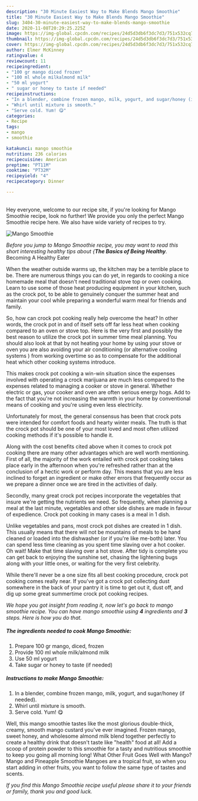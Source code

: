 ```yaml
---
description: "30 Minute Easiest Way to Make Blends Mango Smoothie"
title: "30 Minute Easiest Way to Make Blends Mango Smoothie"
slug: 3404-30-minute-easiest-way-to-make-blends-mango-smoothie
date: 2020-11-08T20:29:25.225Z
image: https://img-global.cpcdn.com/recipes/24d5d3db6f3dc7d3/751x532cq70/mango-smoothie-recipe-main-photo.jpg
thumbnail: https://img-global.cpcdn.com/recipes/24d5d3db6f3dc7d3/751x532cq70/mango-smoothie-recipe-main-photo.jpg
cover: https://img-global.cpcdn.com/recipes/24d5d3db6f3dc7d3/751x532cq70/mango-smoothie-recipe-main-photo.jpg
author: Elmer McKinney
ratingvalue: 4
reviewcount: 11
recipeingredient:
- "100 gr mango diced frozen"
- "100 ml whole milkalmond milk"
- "50 ml yogurt"
- " sugar or honey to taste if needed"
recipeinstructions:
- "In a blender, combine frozen mango, milk, yogurt, and sugar/honey (if needed)."
- "Whirl until mixture is smooth."
- "Serve cold. Yum! 😋"
categories:
- Recipe
tags:
- mango
- smoothie

katakunci: mango smoothie 
nutrition: 236 calories
recipecuisine: American
preptime: "PT11M"
cooktime: "PT32M"
recipeyield: "4"
recipecategory: Dinner

---
```

<br>
Hey everyone, welcome to our recipe site, if you're looking for Mango Smoothie recipe, look no further! We provide you only the perfect Mango Smoothie recipe here. We also have wide variety of recipes to try.
<br>


![Mango Smoothie](https://img-global.cpcdn.com/recipes/24d5d3db6f3dc7d3/751x532cq70/mango-smoothie-recipe-main-photo.jpg)

<i>Before you jump to Mango Smoothie recipe, you may want to read this short interesting healthy tips about {<strong>The Basics of Being Healthy</strong>.</i>
Becoming A Healthy Eater


When the weather outside warms up, the kitchen may be a terrible place to be. There are numerous things you can do yet, in regards to cooking a nice homemade meal that doesn't need traditional stove top or oven cooking. Learn to use some of those heat producing equipment in your kitchen, such as the crock pot, to be able to genuinely conquer the summer heat and maintain your cool while preparing a wonderful warm meal for friends and family.

So, how can crock pot cooking really help overcome the heat? In other words, the crock pot in and of itself sets off far less heat when cooking compared to an oven or stove top. Here is the very first and possibly the best reason to utilize the crock pot in summer time meal planning. You should also look at that by not heating your home by using your stove or oven you are also avoiding your air conditioning (or alternative cooling systems ) from working overtime so as to compensate for the additional heat which other cooking systems introduce.

This makes crock pot cooking a win-win situation since the expenses involved with operating a crock marijuana are much less compared to the expenses related to managing a cooker or stove in general. Whether electric or gas, your cooker and oven are often serious energy hogs. Add to the fact that you're not increasing the warmth in your home by conventional means of cooking and you're using even less electricity.

Unfortunately for most, the general consensus has been that crock pots were intended for comfort foods and hearty winter meals.  The truth is that the crock pot should be one of your most loved and most often utilized cooking methods if it's possible to handle it.  



Along with the cost benefits cited above when it comes to crock pot cooking there are many other advantages which are well worth mentioning. First of all, the majority of the work entailed with crock pot cooking takes place early in the afternoon when you're refreshed rather than at the conclusion of a hectic work or perform day. This means that you are less inclined to forget an ingredient or make other errors that frequently occur as we prepare a dinner once we are tired in the activities of daily.

Secondly, many great crock pot recipes incorporate the vegetables that insure we're getting the nutrients we need. So frequently, when planning a meal at the last minute, vegetables and other side dishes are made in favour of expedience. Crock pot cooking in many cases is a meal in 1 dish.

 Unlike vegetables and pans, most crock pot dishes are created in 1 dish. This usually means that there will not be mountains of meals to be hand cleaned or loaded into the dishwasher (or if you're like me-both) later. You can spend less time cleaning as you spent time slaving over a hot cooker. Oh wait! Make that time slaving over a hot stove. After tidy is complete you can get back to enjoying the sunshine set, chasing the lightening bugs along with your little ones, or waiting for the very first celebrity.

While there'll never be a one size fits all best cooking procedure, crock pot cooking comes really near. If you've got a crock pot collecting dust somewhere in the back of your pantry it is time to get out it, dust off, and dig up some great summertime crock pot cooking recipes.


<i>We hope you got insight from reading it, now let's go back to mango smoothie recipe. You can have mango smoothie using <strong>4</strong> ingredients and <strong>3</strong> steps. Here is how you do that.
</i>

##### The ingredients needed to cook Mango Smoothie:

1. Prepare 100 gr mango, diced, frozen
1. Provide 100 ml whole milk/almond milk
1. Use 50 ml yogurt
1. Take  sugar or honey to taste (if needed)


##### Instructions to make Mango Smoothie:

1. In a blender, combine frozen mango, milk, yogurt, and sugar/honey (if needed).
1. Whirl until mixture is smooth.
1. Serve cold. Yum! 😋


Well, this mango smoothie tastes like the most glorious double-thick, creamy, smooth mango custard you&#39;ve ever imagined. Frozen mango, sweet honey, and wholesome almond milk blend together perfectly to create a healthy drink that doesn&#39;t taste like &#34;health&#34; food at all! Add a scoop of protein powder to this smoothie for a tasty and nutritious smoothie to keep you going all morning long! What Other Fruit Goes Well with Mango? Mango and Pineapple Smoothie Mangoes are a tropical fruit, so when you start adding in other fruits, you want to follow the same type of tastes and scents. 

<i>If you find this Mango Smoothie recipe useful please share it to your friends or family, thank you and good luck.</i>
